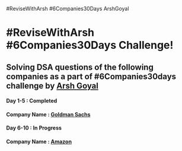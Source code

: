 #ReviseWithArsh #6Companies30Days ArshGoyal

# #ReviseWithArsh #6Companies30Days Challenge!

## Solving DSA questions of the following companies as a part of #6Companies30days challenge by [Arsh Goyal](https://www.linkedin.com/in/arshgoyal/)

#### Day 1-5 : Completed
####    Company Name : [Goldman Sachs](https://www.goldmansachs.com/) 

#### Day 6-10 : In Progress
####    Company Name : [Amazon](https://www.amazon.com/)
